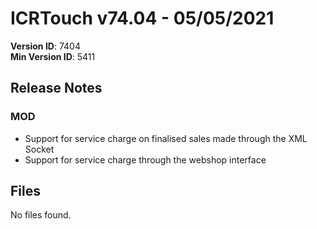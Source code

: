 # ICRTouch v74.04 - 05/05/2021

__Version ID__: 7404
<br>__Min Version ID__: 5411

## Release Notes
### MOD
- Support for service charge on finalised sales made through the XML Socket
- Support for service charge through the webshop interface

## Files
No files found.

